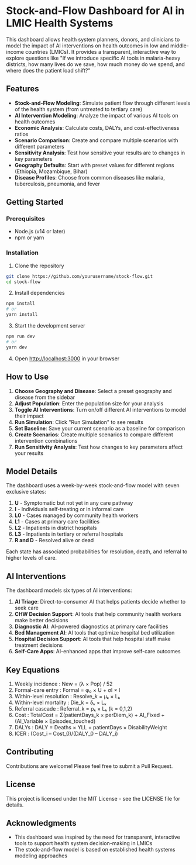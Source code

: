 # Stock-and-Flow Dashboard for AI in LMIC Health Systems

This dashboard allows health system planners, donors, and clinicians to model the impact of AI interventions on health outcomes in low and middle-income countries (LMICs). It provides a transparent, interactive way to explore questions like "If we introduce specific AI tools in malaria-heavy districts, how many lives do we save, how much money do we spend, and where does the patient load shift?"

## Features

- **Stock-and-Flow Modeling**: Simulate patient flow through different levels of the health system (from untreated to tertiary care)
- **AI Intervention Modeling**: Analyze the impact of various AI tools on health outcomes
- **Economic Analysis**: Calculate costs, DALYs, and cost-effectiveness ratios
- **Scenario Comparison**: Create and compare multiple scenarios with different parameters
- **Sensitivity Analysis**: Test how sensitive your results are to changes in key parameters
- **Geography Defaults**: Start with preset values for different regions (Ethiopia, Mozambique, Bihar)
- **Disease Profiles**: Choose from common diseases like malaria, tuberculosis, pneumonia, and fever

## Getting Started

### Prerequisites

- Node.js (v14 or later)
- npm or yarn

### Installation

1. Clone the repository
```bash
git clone https://github.com/yourusername/stock-flow.git
cd stock-flow
```

2. Install dependencies
```bash
npm install
# or
yarn install
```

3. Start the development server
```bash
npm run dev
# or
yarn dev
```

4. Open [http://localhost:3000](http://localhost:3000) in your browser

## How to Use

1. **Choose Geography and Disease**: Select a preset geography and disease from the sidebar
2. **Adjust Population**: Enter the population size for your analysis
3. **Toggle AI Interventions**: Turn on/off different AI interventions to model their impact
4. **Run Simulation**: Click "Run Simulation" to see results
5. **Set Baseline**: Save your current scenario as a baseline for comparison
6. **Create Scenarios**: Create multiple scenarios to compare different intervention combinations
7. **Run Sensitivity Analysis**: Test how changes to key parameters affect your results

## Model Details

The dashboard uses a week-by-week stock-and-flow model with seven exclusive states:

1. **U** - Symptomatic but not yet in any care pathway
2. **I** - Individuals self-treating or in informal care
3. **L0** - Cases managed by community health workers
4. **L1** - Cases at primary care facilities
5. **L2** - Inpatients in district hospitals
6. **L3** - Inpatients in tertiary or referral hospitals
7. **R and D** - Resolved alive or dead

Each state has associated probabilities for resolution, death, and referral to higher levels of care.

## AI Interventions

The dashboard models six types of AI interventions:

1. **AI Triage**: Direct-to-consumer AI that helps patients decide whether to seek care
2. **CHW Decision Support**: AI tools that help community health workers make better decisions
3. **Diagnostic AI**: AI-powered diagnostics at primary care facilities
4. **Bed Management AI**: AI tools that optimize hospital bed utilization
5. **Hospital Decision Support**: AI tools that help hospital staff make treatment decisions
6. **Self-Care Apps**: AI-enhanced apps that improve self-care outcomes

## Key Equations

1. Weekly incidence : New = (λ × Pop) / 52
2. Formal-care entry : Formal = φ₀ × U + σI × I
3. Within-level resolution : Resolve_k = μₖ × Lₖ
4. Within-level mortality : Die_k = δₖ × Lₖ
5. Referral cascade : Referral_k = ρₖ × Lₖ (k = 0,1,2)
6. Cost : TotalCost = Σ(patientDays_k × perDiem_k) + AI_Fixed + (AI_Variable × Episodes_touched)
7. DALYs : DALY = Deaths × YLL + patientDays × DisabilityWeight
8. ICER : (Cost_i – Cost_0)/(DALY_0 – DALY_i)

## Contributing

Contributions are welcome! Please feel free to submit a Pull Request.

## License

This project is licensed under the MIT License - see the LICENSE file for details.

## Acknowledgments

- This dashboard was inspired by the need for transparent, interactive tools to support health system decision-making in LMICs
- The stock-and-flow model is based on established health systems modeling approaches 
